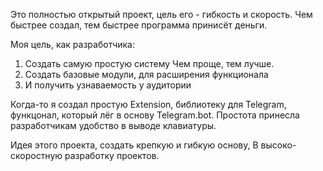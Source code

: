 Это полностью открытый проект, цель его - гибкость и скорость.
Чем быстрее создал, тем быстрее программа принисёт деньги.

Моя цель, как разработчика:
1. Создать самую простую систему
   Чем проще, тем лучше.
2. Создать базовые модули, для расширения функционала
3. И получить узнаваемость у аудитории

Когда-то я создал простую Extension, библиотеку для Telegram,
функцонал, который лёг в основу Telegram.bot.
Простота принесла разработчикам удобство в выводе клавиатуры.

Идея этого проекта, создать крепкую и гибкую основу, 
В высоко-скоростную разработку проектов.
